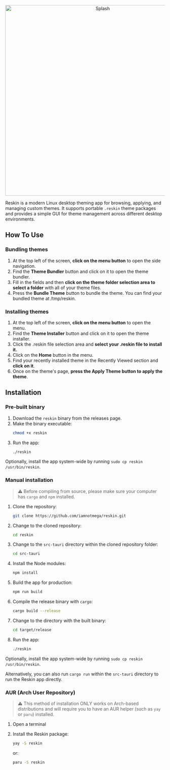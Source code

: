 <p align="center">
  <img src="https://raw.githubusercontent.com/iamnotmega/reskin/main/public/assets/splash.svg" alt="Splash" width="600"/>
</p>

Reskin is a modern Linux desktop theming app for browsing, applying, and managing custom themes. It supports portable `.reskin` theme packages and provides a simple GUI for theme management across different desktop environments.

## How To Use

### Bundling themes
1. At the top left of the screen, **click on the menu button** to open the side navigation.
2. Find the **Theme Bundler** button and click on it to open the theme bundler.
3. Fill in the fields and then **click on the theme folder selection area to select a folder** with all of your theme files.
4. Press the **Bundle Theme** button to bundle the theme. You can find your bundled theme at /tmp/reskin.

### Installing themes
1. At the top left of the screen, **click on the menu button** to open the menu.
2. Find the **Theme Installer** button and click on it to open the theme installer.
3. Click the .reskin file selection area and **select your .reskin file to install it.**
4. Click on the **Home** button in the menu.
5. Find your recently installed theme in the Recently Viewed section and **click on it**.
6. Once on the theme's page, **press the Apply Theme button to apply the theme**.

## Installation

### Pre-built binary

1. Download the `reskin` binary from the releases page.
2. Make the binary executable:
   ```bash
   chmod +x reskin
   ```
3. Run the app:
   ```bash
   ./reskin
    ```

Optionally, install the app system-wide by running `sudo cp reskin /usr/bin/reskin`.

### Manual installation
> **⚠️** Before compiling from source, please make sure your computer has `cargo` and `npm` installed.

1. Clone the repository:
   ```bash
   git clone https://github.com/iamnotmega/reskin.git
   ```
2. Change to the cloned repository:
   ```bash
   cd reskin
   ```
3. Change to the `src-tauri` directory within the cloned repository folder:
   ```bash
   cd src-tauri
   ```
5. Install the Node modules:
   ```bash
   npm install
   ```
6. Build the app for production:
   ```bash
   npm run build
   ```
7. Compile the release binary with `cargo`:
    ```bash
    cargo build --release
    ```
8. Change to the directory with the built binary:
   ```bash
   cd target/release
   ```
9. Run the app:
   ```bash
   ./reskin
   ```
Optionally, install the app system-wide by running `sudo cp reskin /usr/bin/reskin`.

Alternatively, you can also run `cargo run` within the `src-tauri` directory to run the Reskin app directly.

### AUR (Arch User Repository)
> **⚠️** This method of installation ONLY works on Arch-based distributions and will require you to have an AUR helper (such as `yay` or `paru`) installed.
1. Open a terminal
   
2. Install the Reskin package:
   ```bash
   yay -S reskin
   ```
   or:
   ```bash
   paru -S reskin
   ```
